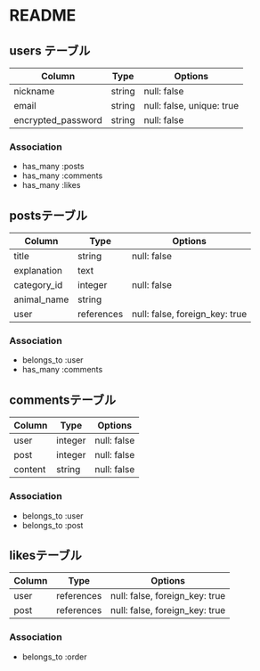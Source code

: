 # README

## users テーブル

| Column             | Type   | Options                   |
| ------------------ | ------ | ------------------------- |
| nickname           | string | null: false               |
| email              | string | null: false, unique: true |
| encrypted_password | string | null: false               |

### Association

- has_many :posts
- has_many :comments
- has_many :likes

## postsテーブル

| Column             | Type       | Options                         |
| ------------------ | ---------- | ------------------------------- |
| title              | string     | null: false                     |
| explanation        | text       |                                 | 
| category_id        | integer    | null: false                     |
| animal_name        | string     |                                 |
| user               | references | null: false, foreign_key: true  |

### Association

- belongs_to :user
- has_many   :comments

## commentsテーブル

| Column          | Type       | Options                        |
| --------------- | ---------- | ------------------------------ |
| user            | integer    | null: false                    |
| post            | integer    | null: false                    |
| content         | string     | null: false                    |

### Association

- belongs_to :user
- belongs_to :post

## likesテーブル

| Column           | Type       | Options                        |
| ---------------- | ---------- | ------------------------------ |
| user             | references | null: false, foreign_key: true |
| post             | references | null: false, foreign_key: true |

### Association

- belongs_to :order